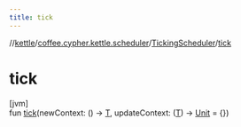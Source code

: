 ```yaml
---
title: tick
---
```

//[kettle](../../../index.html)/[coffee.cypher.kettle.scheduler](../index.html)/[TickingScheduler](index.html)/[tick](tick.html)



# tick



[jvm]\
fun [tick](tick.html)(newContext: () -&gt; [T](index.html),
updateContext: ([T](index.html))
-&gt; [Unit](https://kotlinlang.org/api/latest/jvm/stdlib/kotlin/-unit/index.html)
= {})




